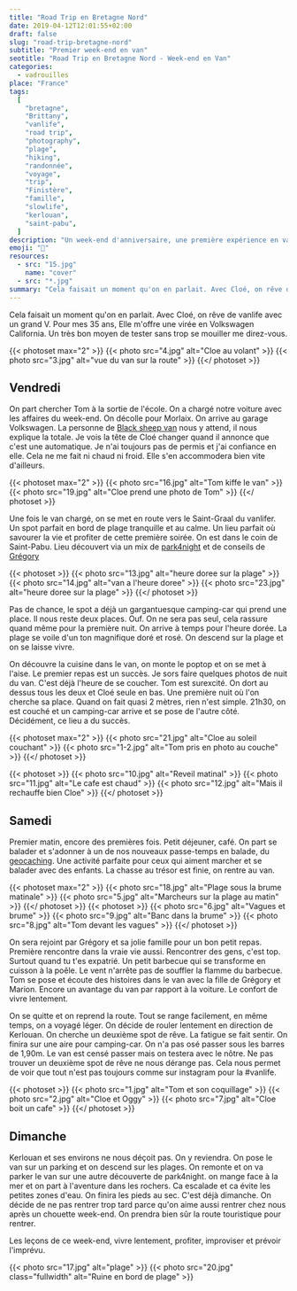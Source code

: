 ```yaml
---
title: "Road Trip en Bretagne Nord"
date: 2019-04-12T12:01:55+02:00
draft: false
slug: "road-trip-bretagne-nord"
subtitle: "Premier week-end en van"
seotitle: "Road Trip en Bretagne Nord - Week-end en Van"
categories:
  - vadrouilles
place: "France"
tags:
  [
    "bretagne",
    "Brittany",
    "vanlife",
    "road trip",
    "photography",
    "plage",
    "hiking",
    "randonnée",
    "voyage",
    "trip",
    "Finistère",
    "famille",
    "slowlife",
    "kerlouan",
    "saint-pabu",
  ]
description: "Un week-end d'anniversaire, une première expérience en van. Des découvertes en Bretagne Nord, des couchers de soleil, des repas entre amis et de la slowlife!"
emoji: "🚐"
resources:
  - src: "15.jpg"
    name: "cover"
  - src: "*.jpg"
summary: "Cela faisait un moment qu'on en parlait. Avec Cloé, on rêve de vanlife avec un grand V. Pour mes 35 ans, Elle m'offre une virée en Volkswagen California. Un très bon moyen de tester sans trop se mouiller me direz-vous."
---
```


Cela faisait un moment qu'on en parlait. Avec Cloé, on rêve de vanlife avec un grand V. Pour mes 35 ans, Elle m'offre une virée en Volkswagen California. Un très bon moyen de tester sans trop se mouiller me direz-vous.

{{< photoset max="2" >}}
{{< photo src="4.jpg" alt="Cloe au volant" >}}
{{< photo src="3.jpg" alt="vue du van sur la route" >}}
{{</ photoset >}}

## Vendredi

On part chercher Tom à la sortie de l'école. On a chargé notre voiture avec les affaires du week-end. On décolle pour Morlaix. On arrive au garage Volkswagen. La personne de [Black sheep van](https://www.blacksheep-van.com) nous y attend, il nous explique la totale. Je vois la tête de Cloé changer quand il annonce que c'est une automatique. Je n'ai toujours pas de permis et j'ai confiance en elle. Cela ne me fait ni chaud ni froid. Elle s'en accommodera bien vite d'ailleurs.

{{< photoset max="2" >}}
{{< photo src="16.jpg" alt="Tom kiffe le van" >}}
{{< photo src="19.jpg" alt="Cloe prend une photo de Tom" >}}
{{</ photoset >}}

Une fois le van chargé, on se met en route vers le Saint-Graal du vanlifer. Un spot parfait en bord de plage tranquille et au calme. Un lieu parfait où savourer la vie et profiter de cette première soirée. On est dans le coin de Saint-Pabu. Lieu découvert via un mix de [park4night](https://www.park4night.com) et de conseils de [Grégory](https://gregorymignard.com)

{{< photoset >}}
{{< photo src="13.jpg" alt="heure doree sur la plage" >}}
{{< photo src="14.jpg" alt="van a l'heure doree" >}}
{{< photo src="23.jpg" alt="heure doree sur la plage" >}}
{{</ photoset >}}

Pas de chance, le spot a déjà un gargantuesque camping-car qui prend une place. Il nous reste deux places. Ouf. On ne sera pas seul, cela rassure quand même pour la première nuit. On arrive à temps pour l'heure dorée. La plage se voile d'un ton magnifique doré et rosé. On descend sur la plage et on se laisse vivre.

On découvre la cuisine dans le van, on monte le poptop et on se met à l'aise. Le premier repas est un succès. Je sors faire quelques photos de nuit du van. C'est déjà l'heure de se coucher. Tom est surexcité. On dort au dessus tous les deux et Cloé seule en bas. Une première nuit où l'on cherche sa place. Quand on fait quasi 2 mètres, rien n'est simple. 21h30, on est couché et un camping-car arrive et se pose de l'autre côté. Décidément, ce lieu a du succès.

{{< photoset max="2" >}}
{{< photo src="21.jpg" alt="Cloe au soleil couchant" >}}
{{< photo src="1-2.jpg" alt="Tom pris en photo au couche" >}}
{{</ photoset >}}

{{< photoset >}}
{{< photo src="10.jpg" alt="Reveil matinal" >}}
{{< photo src="11.jpg" alt="Le cafe est chaud" >}}
{{< photo src="12.jpg" alt="Mais il rechauffe bien Cloe" >}}
{{</ photoset >}}

## Samedi

Premier matin, encore des premières fois. Petit déjeuner, café. On part se balader et s'adonner à un de nos nouveaux passe-temps en balade, du [geocaching](https://www.geocaching.com/play). Une activité parfaite pour ceux qui aiment marcher et se balader avec des enfants. La chasse au trésor est finie, on rentre au van.

{{< photoset max="2" >}}
{{< photo src="18.jpg" alt="Plage sous la brume matinale" >}}
{{< photo src="5.jpg" alt="Marcheurs sur la plage au matin" >}}
{{</ photoset >}}
{{< photoset >}}
{{< photo src="6.jpg" alt="Vagues et brume" >}}
{{< photo src="9.jpg" alt="Banc dans la brume" >}}
{{< photo src="8.jpg" alt="Tom devant les vagues" >}}
{{</ photoset >}}

On sera rejoint par Grégory et sa jolie famille pour un bon petit repas. Première rencontre dans la vraie vie aussi. Rencontrer des gens, c'est top. Surtout quand tu t'es expatrié. Un petit barbecue qui se transforme en cuisson à la poêle. Le vent n'arrête pas de souffler la flamme du barbecue. Tom se pose et écoute des histoires dans le van avec la fille de Grégory et Marion. Encore un avantage du van par rapport à la voiture. Le confort de vivre lentement.

On se quitte et on reprend la route. Tout se range facilement, en même temps, on a voyagé léger. On décide de rouler lentement en direction de Kerlouan. On cherche un deuxième spot de rêve. La fatigue se fait sentir. On finira sur une aire pour camping-car. On n'a pas osé passer sous les barres de 1,90m. Le van est censé passer mais on testera avec le nôtre. Ne pas trouver un deuxième spot de rêve ne nous dérange pas. Cela nous permet de voir que tout n'est pas toujours comme sur instagram pour la #vanlife.

{{< photoset >}}
{{< photo src="1.jpg" alt="Tom et son coquillage" >}}
{{< photo src="2.jpg" alt="Cloe et Oggy" >}}
{{< photo src="7.jpg" alt="Cloe boit un cafe" >}}
{{</ photoset >}}

## Dimanche

Kerlouan et ses environs ne nous déçoit pas. On y reviendra. On pose le van sur un parking et on descend sur les plages. On remonte et on va parker le van sur une autre découverte de park4night. on mange face à la mer et on part à l'aventure dans les rochers. Ca escalade et ca évite les petites zones d'eau. On finira les pieds au sec. C'est déjà dimanche. On décide de ne pas rentrer trop tard parce qu'on aime aussi rentrer chez nous après un chouette week-end. On prendra bien sûr la route touristique pour rentrer.

Les leçons de ce week-end, vivre lentement, profiter, improviser et prévoir l'imprévu.

{{< photo src="17.jpg" alt="plage" >}}
{{< photo src="20.jpg" class="fullwidth" alt="Ruine en bord de plage" >}}
